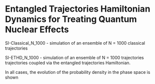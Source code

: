 # Entangled Trajectories Hamiltonian Dynamics for Treating Quantum Nuclear Effects

SI-Classical_N_1000 - simulation of an ensemble of N = 1000 classical trajectories

SI-ETHD_N_1000 - simulation of an ensemble of N = 1000 trajectories trajectories coupled via the entangled trajectories Hamiltonian.

In all cases, the evolution of the probability density in the phase space is shown 
